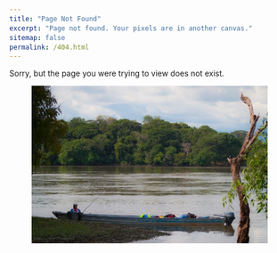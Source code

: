 ```yaml
---
title: "Page Not Found"
excerpt: "Page not found. Your pixels are in another canvas."
sitemap: false
permalink: /404.html
---
```


Sorry, but the page you were trying to view does not exist.


<figure>
  <a href="/images/Amazon/Canoa.jpg"><img src="/images/Amazon/Canoa.jpg"></a>
</figure>

